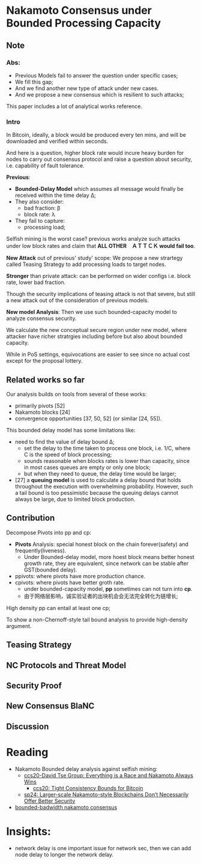 # Nakamoto Consensus under Bounded Processing Capacity
## Note
### Abs:
- Previous Models fail to answer the question under specific cases;
- We fill this gap;
- And we find another new type of attack under new cases.
- And we propose a new consensus which is resilient to such attacks;

This paper includes a lot of analytical works reference.

### Intro
In Bitcoin, ideally, a block would be produced every ten mins, and will be downloaded and verified within seconds.

And here is a question, higher block rate would incure heavy burden for nodes to carry out consensus protocol and raise a question about security, i.e. capability of fault tolerance.

**Previous**: 
- **Bounded-Delay Model** which assumes all message would finally be received within the time delay Δ;
- They also consider: 
    - bad fraction: β
    - block rate: λ
- They fail to capture:
    - processing load;

Selfish mining is the worst case? previous works analyze such attacks under low block rates and claim that **ALL OTHER　ＡＴＴＣＫ would fail too**.

**New Attack** out of previous' study' scope:
We propose a new strartegy called Teasing Strategy to add processing loads to target nodes.

**Stronger** than private attack: can be performed on wider configs i.e. block rate, lower bad fraction.

Though the security implications of teasing attack is not that severe, but still a new attack out of the consideration of previous models.

**New model Analysis**:
Then we use such bounded-capacity model to analyze consensus security.

We calculate the new conceptual secure region under new model, where attacker have richer stratrgies including before but also about bounded capacity.

While in PoS settings, equivocations are easier to see since no actual cost except for the proposal lottery.

## Related works so far
Our analysis builds on tools from several of these works:
- primarily pivots [52] 
- Nakamoto blocks [24]
- convergence opportunities [37, 50, 52] (or similar [24, 55]).

This bounded delay model has some limitations like:
- need to find the value of delay bound Δ;
    - set the delay to the time taken to process one block, i.e. 1/C, where C is the speed of block processing;
    - sounds reasonable when blocks rates is lower than capacity, since in most cases queues are empty or only one block;
    - but when they need to queue, the delay time would be larger;
- [27] a **queuing model** is used to calculate a delay bound that holds throughout the execution with overwhelming probability. However, such a tail bound is too pessimistic because the queuing delays cannot always be large, due to limited block production.

## Contribution
Decompose Pivots into pp and cp:
- **Pivots** Analysis: special honest block on the chain forever(safety) and frequently(liveness).
    - Under Bounded-delay model, more hoest block means better honest growth rate, they are equivalent, since network can be stable after GST(bounded delay).
- ppivots: where pivots have more production chance.
- cpivots: where pivots have better groth rate.
    - under bounded-capacity model, **pp** sometimes can not turn into **cp**.
    - 由于网络层影响，诚实验证者的出块机会会无法完全转化为链增长;

High density pp can entail at least one cp;

To show a non-Chernoff-style tail bound analysis to provide high-density argument.

## Teasing Strategy

## NC Protocols and Threat Model

## Security Proof

## New Consensus BlaNC

## Discussion


# Reading
- Nakamoto Bounded delay analysis against selfish mining:
    - [ccs20-David Tse Group: Everything is a Race and Nakamoto Always Wins](https://dl.acm.org/doi/pdf/10.1145/3372297.3417290)
        - [ccs20: Tight Consistency Bounds for Bitcoin](https://dl.acm.org/doi/pdf/10.1145/3372297.3423365)
    - [sp24: Larger-scale Nakamoto-style Blockchains Don’t Necessarily Offer Better Security](https://arxiv.org/pdf/2404.09895)
- [bounded-badwidth nakamoto consensus](https://dl.acm.org/doi/pdf/10.1145/3558535.3559777?casa_token=mu1kMsW-VTsAAAAA:CcDTG_mRQqaLFPBWbuaNh2MLbvplfZ2jPjNu_8BZy42TuBBKQDV5ZzDN-xS7T1UZSzjbnBbz9T2t-w)

# Insights:
- network delay is one important issue for network sec, then we can add node delay to longer the network delay.
